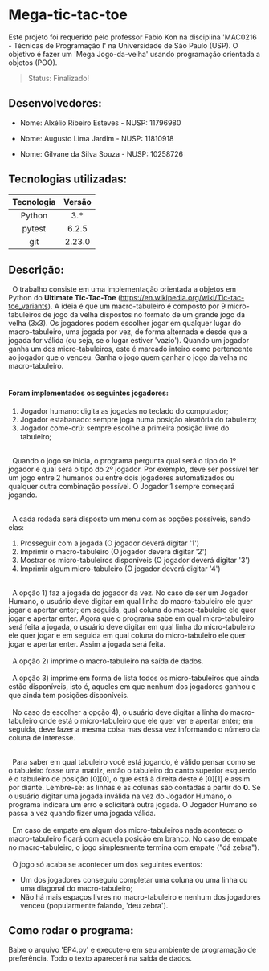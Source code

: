 # Mega-tic-tac-toe
Este projeto foi requerido pelo professor Fabio Kon na disciplina 'MAC0216 - Técnicas de Programação I' na Universidade de São Paulo (USP). 
O objetivo é fazer um 'Mega Jogo-da-velha' usando programação orientada a objetos (POO).

> Status: Finalizado!

## Desenvolvedores:
- Nome: Alxélio Ribeiro Esteves - NUSP: 11796980

- Nome: Augusto Lima Jardim - NUSP: 11810918

- Nome: Gilvane da Silva Souza - NUSP: 10258726
## Tecnologias utilizadas:
 Tecnologia   | Versão
:----------:  | :--------:
Python        | 3.*
pytest        | 6.2.5
git           | 2.23.0

## Descrição:
&nbsp;&nbsp;O trabalho consiste em uma implementação orientada a objetos em Python do **Ultimate Tic-Tac-Toe** (https://en.wikipedia.org/wiki/Tic-tac-toe_variants).  A ideia é que um macro-tabuleiro é composto por 9 micro-tabuleiros de jogo da velha dispostos no formato de um grande jogo da velha (3x3). Os jogadores podem escolher jogar em qualquer lugar do macro-tabuleiro, uma jogada por vez, de forma alternada e desde que a jogada for válida (ou seja, se o lugar estiver 'vazio'). Quando um jogador ganha um dos micro-tabuleiros, este é marcado inteiro como pertencente ao jogador que o venceu. Ganha o jogo quem ganhar o jogo da velha no macro-tabuleiro.<br></br>

#### Foram implementados os seguintes jogadores:
1) Jogador humano: digita as jogadas no teclado do computador;
2) Jogador estabanado: sempre joga numa posição aleatória do tabuleiro;
3) Jogador come-crú: sempre escolhe a primeira posição livre do tabuleiro;<br></br>

&nbsp;&nbsp;Quando o jogo se inicia, o programa pergunta qual será o tipo do 1º jogador e qual será o tipo do 2º jogador. Por exemplo, deve ser possível ter um jogo entre 2 humanos ou entre dois jogadores automatizados ou qualquer outra combinação possível. O Jogador 1 sempre começará jogando.<br></br>

&nbsp;&nbsp;A cada rodada será disposto um menu com as opções possíveis, sendo elas:
1) Prosseguir com a jogada (O jogador deverá digitar '1')
2) Imprimir o macro-tabuleiro (O jogador deverá digitar '2')
3) Mostrar os micro-tabuleiros disponíveis (O jogador deverá digitar '3')
4) Imprimir algum micro-tabuleiro (O jogador deverá digitar '4')<br></br>

&nbsp;&nbsp;A opção 1) faz a jogada do jogador da vez. No caso de ser um Jogador Humano, o usuário deve digitar em qual linha do macro-tabuleiro ele quer jogar e apertar enter; em seguida, qual coluna do macro-tabuleiro ele quer jogar e apertar enter. Agora que o programa sabe em qual micro-tabuleiro será feita a jogada, o usuário deve digitar em qual linha do micro-tabuleiro ele quer jogar e em seguida em qual coluna do micro-tabuleiro ele quer jogar e apertar enter. Assim a jogada será feita.<br></br>
&nbsp;&nbsp;A opção 2) imprime o macro-tabuleiro na saída de dados.<br></br>
&nbsp;&nbsp;A opção 3) imprime em forma de lista todos os micro-tabuleiros que ainda estão disponíveis, isto é, aqueles em que nenhum dos jogadores ganhou e que ainda tem posições disponíveis.<br></br>
&nbsp;&nbsp;No caso de escolher a opção 4), o usuário deve digitar a linha do macro-tabuleiro onde está o micro-tabuleiro que ele quer ver e apertar enter; em seguida, deve fazer a mesma coisa mas dessa vez informando o número da coluna de interesse.<br></br>

&nbsp;&nbsp;Para saber em qual tabuleiro você está jogando, é válido pensar como se o tabuleiro fosse uma matriz, então o tabuleiro do canto superior esquerdo é o tabuleiro de posição [0][0], o que está à direita deste é [0][1] e assim por diante. Lembre-se: as linhas e as colunas são contadas a partir do **0**. Se o usuário digitar uma jogada inválida na vez do Jogador Humano, o programa indicará um erro e solicitará outra jogada. O Jogador Humano só passa a vez quando fizer uma jogada válida.<br></br>
&nbsp;&nbsp;Em caso de empate em algum dos micro-tabuleiros nada acontece: o macro-tabuleiro ficará com aquela posição em branco. No caso de empate no macro-tabuleiro, o jogo simplesmente termina com empate ("dá zebra").<br></br>
&nbsp;&nbsp;O jogo só acaba se acontecer um dos seguintes eventos:
- Um dos jogadores conseguiu completar uma coluna ou uma linha ou uma diagonal do macro-tabuleiro;
- Não há mais espaços livres no macro-tabuleiro e nenhum dos jogadores venceu (popularmente falando, 'deu zebra').

## Como rodar o programa:
Baixe o arquivo 'EP4.py' e execute-o em seu ambiente de programação de preferência. Todo o texto aparecerá na saída de dados.
